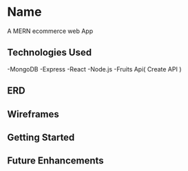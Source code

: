 # Name
A MERN ecommerce web App

## Technologies Used 
-MongoDB
-Express
-React
-Node.js
-Fruits Api( Create API )

## ERD

## Wireframes

## Getting Started

## Future Enhancements